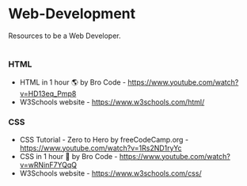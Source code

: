# Web-Development
Resources to be a Web Developer.

#

### HTML
- HTML in 1 hour 🌎 by Bro Code - https://www.youtube.com/watch?v=HD13eq_Pmp8 
- W3Schools website - https://www.w3schools.com/html/

### CSS
- CSS Tutorial - Zero to Hero by freeCodeCamp.org - https://www.youtube.com/watch?v=1Rs2ND1ryYc
- CSS in 1 hour 🎨 by Bro Code - https://www.youtube.com/watch?v=wRNinF7YQqQ
- W3Schools website - https://www.w3schools.com/css/
